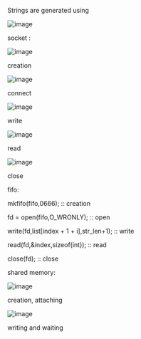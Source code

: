 Strings are generated using 

![image](https://user-images.githubusercontent.com/100823564/208731889-57db5de9-057c-4bda-b901-bfbdb7994f0c.png)

socket :

![image](https://user-images.githubusercontent.com/100823564/208732389-db9bd4a8-a338-45bf-b4c6-69ce44ae60eb.png)

creation

![image](https://user-images.githubusercontent.com/100823564/208732496-bfe02935-dca0-44ee-8a9a-63fdfb7f4a4d.png)

connect

![image](https://user-images.githubusercontent.com/100823564/208732579-9adb7ea6-6b87-4634-b4c3-82186bd04c27.png)

write

![image](https://user-images.githubusercontent.com/100823564/208732648-530572cc-b38b-4f3b-a885-7737287eac92.png)

read

![image](https://user-images.githubusercontent.com/100823564/208732699-e41e8e47-8b71-4e5d-b42b-dd3ea50a07e6.png)

close


fifo:

mkfifo(fifo,0666); :: creation

fd = open(fifo,O_WRONLY); :: open

write(fd,list[index + 1 + i],str_len+1); :: write

read(fd,&index,sizeof(int)); :: read

close(fd); :: close


shared memory:

![image](https://user-images.githubusercontent.com/100823564/208733457-4af0a793-172e-468b-a731-b676b05f2057.png)

creation, attaching

![image](https://user-images.githubusercontent.com/100823564/208733575-c9f6ef3a-2e6a-4f96-9033-582b2b30c90a.png)

writing and waiting
